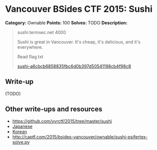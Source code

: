 # Vancouver BSides CTF 2015: Sushi

**Category:** Ownable
**Points:** 100
**Solves:** TODO
**Description:** 

> sushi.termsec.net 4000
> 
> Sushi is great in Vancouver. It's cheap, it's delicious, and it's everywhere.
> 
> Read flag.txt
> 
> [sushi-a6cbcb6858835fbc6d0b397d50541198cb4f98c8](sushi-a6cbcb6858835fbc6d0b397d50541198cb4f98c8)

## Write-up

(TODO)

## Other write-ups and resources

* <https://github.com/yvrctf/2015/tree/master/sushi>
* [Japanese](http://mage-ctf-writeup.blogspot.jp/2015/03/b-sides-vancouver-2015.html)
* [Korean](http://s0ngsari.tistory.com/entry/yvrctfPwnable-100)
* <http://captf.com/2015/bsides-vancouver/ownable/sushi-psifertex-solve.py>